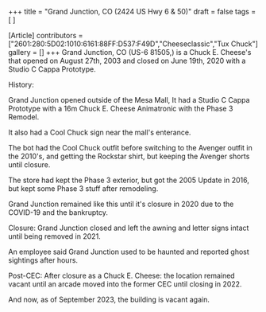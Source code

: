 +++
title = "Grand Junction, CO (2424 US Hwy 6 & 50)"
draft = false
tags = [ ]

[Article]
contributors = ["2601:280:5D02:1010:6161:88FF:D537:F49D","Cheeseclassic","Tux Chuck"]
gallery = []
+++
Grand Junction, CO (US-6 81505,) is a Chuck E. Cheese's that opened on August 27th, 2003 and closed on June 19th, 2020 with a Studio C Cappa Prototype.

History:

Grand Junction opened outside of the Mesa Mall, It had a Studio C Cappa Prototype with a 16m Chuck E. Cheese Animatronic with the Phase 3 Remodel.

It also had a Cool Chuck sign near the mall's enterance.

The bot had the Cool Chuck outfit before switching to the Avenger outfit in the 2010's, and getting the Rockstar shirt, but keeping the Avenger shorts until closure.

The store had kept the Phase 3 exterior, but got the 2005 Update in 2016, but kept some Phase 3 stuff after remodeling.

Grand Junction remained like this until it's closure in 2020 due to the COVID-19 and the bankruptcy.


Closure: Grand Junction closed and left the awning and letter signs intact until being removed in 2021.

An employee said Grand Junction used to be haunted and reported ghost sightings after hours.


Post-CEC: After closure as a Chuck E. Cheese: the location remained vacant until an arcade moved into the former CEC until closing in 2022.

And now, as of September 2023, the building is vacant again.